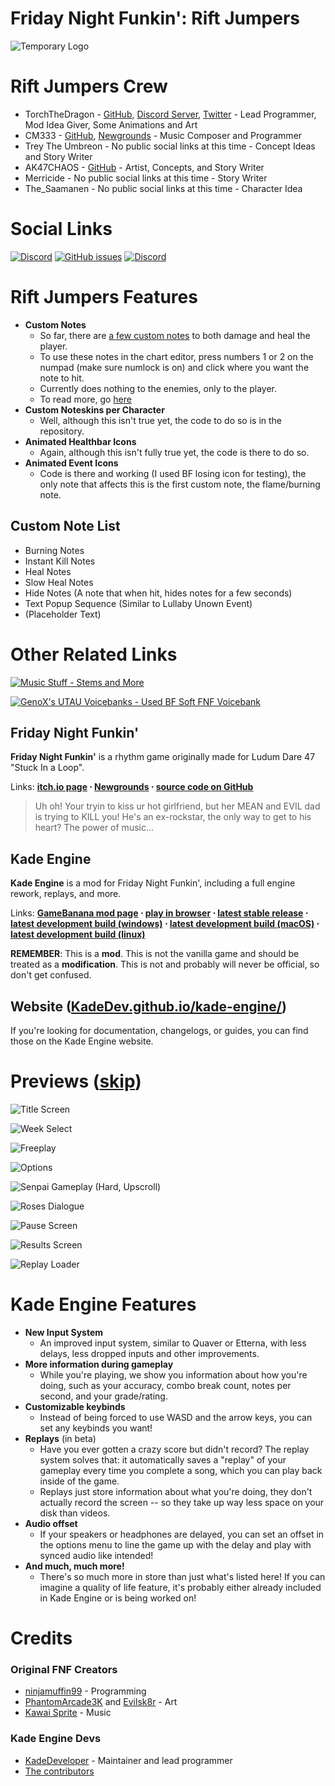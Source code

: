 # Friday Night Funkin': Rift Jumpers

![Temporary Logo](KadeEngineLogo.png)

# Rift Jumpers Crew
 - TorchTheDragon - [GitHub](https://github.com/TorchTheDragon), [Discord Server](https://discord.gg/XBFqJk7Vtp), [Twitter](https://twitter.com/TorchTheDwagon) - Lead Programmer, Mod Idea Giver, Some Animations and Art
 - CM333 - [GitHub](https://github.com/CM333), [Newgrounds](https://cm333.newgrounds.com) - Music Composer and Programmer
 - Trey The Umbreon - No public social links at this time - Concept Ideas and Story Writer
 - AK47CHAOS - [GitHub](https://github.com/AK47CHAOS) - Artist, Concepts, and Story Writer
 - Merricide - No public social links at this time - Story Writer
 - The_Saamanen - No public social links at this time - Character Idea

# Social Links

[![Discord](https://img.shields.io/discord/815508464548839424?color=%235865F2&label=The%20Gamer%20Squad%20Discord&style=flat-square)](https://discord.gg/XBFqJk7Vtp) [![GitHub issues](https://img.shields.io/github/issues/TorchTheDragon/FNFRiftJumpers?color=%23a30000&label=Issues&style=flat-square)](https://github.com/TorchTheDragon/FNFRiftJumpers/issues) [![Discord](https://img.shields.io/discord/940306467641258005?color=%235865F2&label=Rift%20Jumpers%20Crew%20Discord%20%28View%20Only%29&style=flat-square)](https://discord.gg/3jeR5MmBsH)

# Rift Jumpers Features

 - **Custom Notes**
	 - So far, there are [a few custom notes](#custom-note-list) to both damage and heal the player.
	 - To use these notes in the chart editor, press numbers 1 or 2 on the numpad (make sure numlock is on) and click where you want the note to hit. 
	 - Currently does nothing to the enemies, only to the player.
	 - To read more, go [here](notes/Torch'sNotes.txt)
 - **Custom Noteskins per Character**
	 - Well, although this isn't true yet, the code to do so is in the repository.
 - **Animated Healthbar Icons**
	 - Again, although this isn't fully true yet, the code is there to do so.
 - **Animated Event Icons**
	 - Code is there and working (I used BF losing icon for testing), the only note that affects this is the first custom note, the flame/burning note.

## Custom Note List
 - Burning Notes
 - Instant Kill Notes
 - Heal Notes
 - Slow Heal Notes
 - Hide Notes (A note that when hit, hides notes for a few seconds)
 - Text Popup Sequence (Similar to Lullaby Unown Event)
 - (Placeholder Text) 

# Other Related Links

[![Music Stuff - Stems and More](https://img.shields.io/badge/Music_Stuff-Stems_and_More-blue)](https://github.com/CM333/FNFRiftJumpers-MusicStuff)

[![GenoX's UTAU Voicebanks - Used BF Soft FNF Voicebank](https://img.shields.io/badge/GenoX's_UTAU_Voicebanks-Used_BF_Soft_FNF_Voicebank-blue)](https://github.com/GenoX-Fome/funkin-utau)


## Friday Night Funkin'
**Friday Night Funkin'** is a rhythm game originally made for Ludum Dare 47 "Stuck In a Loop".

Links: **[itch.io page](https://ninja-muffin24.itch.io/funkin) ⋅ [Newgrounds](https://www.newgrounds.com/portal/view/770371) ⋅ [source code on GitHub](https://github.com/ninjamuffin99/Funkin)**
> Uh oh! Your tryin to kiss ur hot girlfriend, but her MEAN and EVIL dad is trying to KILL you! He's an ex-rockstar, the only way to get to his heart? The power of music... 

## Kade Engine
**Kade Engine** is a mod for Friday Night Funkin', including a full engine rework, replays, and more.

Links: **[GameBanana mod page](https://gamebanana.com/gamefiles/16761) ⋅ [play in browser](https://funkin.puyo.xyz) ⋅ [latest stable release](https://github.com/KadeDev/Kade-Engine/releases/latest) ⋅ [latest development build (windows)](https://ci.appveyor.com/project/KadeDev/kade-engine-windows/branch/master/artifacts) ⋅ [latest development build (macOS)](https://ci.appveyor.com/project/KadeDev/kade-engine-macos/branch/master/artifacts) ⋅ [latest development build (linux)](https://ci.appveyor.com/project/KadeDev/kade-engine-linux/branch/master/artifacts)**

**REMEMBER**: This is a **mod**. This is not the vanilla game and should be treated as a **modification**. This is not and probably will never be official, so don't get confused.

## Website ([KadeDev.github.io/kade-engine/](https://KadeDev.github.io/Kade-Engine/))
If you're looking for documentation, changelogs, or guides, you can find those on the Kade Engine website.

# Previews ([skip](#kade-engine-features))

![Title Screen](art/readme/KadeEngineTitleScreen.png)

![Week Select](art/readme/KadeEngineWeekSelect.png)

![Freeplay](art/readme/KadeEngineFreeplay.png)

![Options](art/readme/KadeEngineOptions.png)

![Senpai Gameplay (Hard, Upscroll)](art/readme/KadeEnginePixelGameplay.png)

![Roses Dialogue](art/readme/KadeEngineDialogue.png)

![Pause Screen](art/readme/KadeEnginePauseScreen.png)

![Results Screen](art/readme/KadeEngineResultsScreen.png)

![Replay Loader](art/readme/KadeEngineReplayLoader.png)

# Kade Engine Features

 - **New Input System**
	 - An improved input system, similar to Quaver or Etterna, with less delays, less dropped inputs and other improvements.
 - **More information during gameplay**
	 - While you're playing, we show you information about how you're doing, such as your accuracy, combo break count, notes per second, and your grade/rating.
 - **Customizable keybinds**
	 - Instead of being forced to use WASD and the arrow keys, you can set any keybinds you want!
 - **Replays** (in beta)
	 - Have you ever gotten a crazy score but didn't record? The replay system solves that: it automatically saves a "replay" of your gameplay every time you complete a song, which you can play back inside of the game. 
	 - Replays just store information about what you're doing, they don't actually record the screen -- so they take up way less space on your disk than videos.
 - **Audio offset**
	 - If your speakers or headphones are delayed, you can set an offset in the options menu to line the game up with the delay and play with synced audio like intended!
 - **And much, much more!**
	 - There's so much more in store than just what's listed here! If you can imagine a quality of life feature, it's probably
	 either already included in Kade Engine or is being worked on!

# Credits
### Original FNF Creators
 - [ninjamuffin99](https://twitter.com/ninja_muffin99) - Programming
 - [PhantomArcade3K](https://twitter.com/phantomarcade3k) and [Evilsk8r](https://twitter.com/evilsk8r) - Art
 - [Kawai Sprite](https://twitter.com/kawaisprite) - Music

### Kade Engine Devs
- [KadeDeveloper](https://twitter.com/KadeDeveloper) - Maintainer and lead programmer
- [The contributors](https://github.com/KadeDev/Kade-Engine/graphs/contributors)
